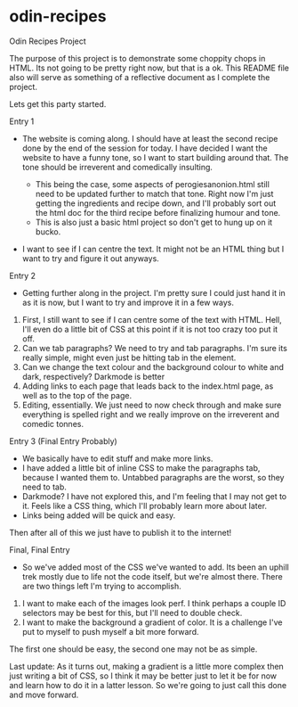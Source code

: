 # odin-recipes
Odin Recipes Project

The purpose of this project is to demonstrate some choppity chops in HTML. Its not going to be pretty right now, but that is a ok. This README file also will serve as 
something of a reflective document as I complete the project. 

Lets get this party started. 

Entry 1
- The website is coming along. I should have at least the second recipe done by the end of the session for today. I have decided I want the website to have a funny tone, so I want to start building around that. The tone should be irreverent and comedically insulting. 
    - This being the case, some aspects of perogiesanonion.html still need to be updated further to match that tone. Right now I'm just getting the ingredients and recipe down, and I'll probably sort out the html doc for the third recipe before finalizing humour and tone.
    - This is also just a basic html project so don't get to hung up on it bucko. 

- I want to see if I can centre the text. It might not be an HTML thing but I want to try and figure it out anyways. 

Entry 2

- Getting further along in the project. I'm pretty sure I could just hand it in as it is now, but I want to try and improve it in a few ways. 
1. First, I still want to see if I can centre some of the text with HTML. Hell, I'll even do a little bit of CSS at this point if it is not too crazy too put it off.
2. Can we tab paragraphs? We need to try and tab paragraphs. I'm sure its really simple, might even just be hitting tab in the element. 
3. Can we change the text colour and the background colour to white and dark, respectively? Darkmode is better
4. Adding links to each page that leads back to the index.html page, as well as to the top of the page. 
5. Editing, essentially. We just need to now check through and make sure everything is spelled right and we really improve on the irreverent and comedic tonnes. 

Entry 3 (Final Entry Probably)

- We basically have to edit stuff and make more links. 
- I have added a little bit of inline CSS to make the paragraphs tab, because I wanted them to. Untabbed paragraphs are the worst, so they need to tab.
- Darkmode? I have not explored this, and I'm feeling that I may not get to it. Feels like a CSS thing, which I'll probably learn more about later. 
- Links being added will be quick and easy. 

Then after all of this we just have to publish it to the internet!

Final, Final Entry

- So we've added most of the CSS we've wanted to add. Its been an uphill trek mostly due to life not the code itself, but we're almost there. There are two things left I'm trying to accomplish. 
1. I want to make each of the images look perf. I think perhaps a couple ID selectors may be best for this, but I'll need to double check.
2. I want to make the background a gradient of color. It is a challenge I've put to myself to push myself a bit more forward.

The first one should be easy, the second one may not be as simple. 

Last update: As it turns out, making a gradient is a little more complex then just writing a bit of CSS, so I think it may be better just to let it be for now and learn how to do it in a latter lesson. So we're going to just call this done and move forward. 